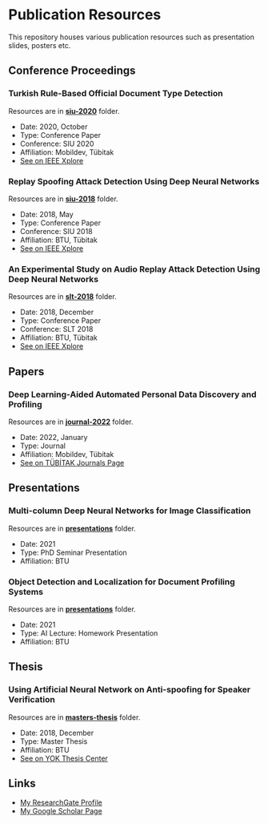 # Publication Resources

This repository houses various publication resources such as presentation slides, posters etc.

## Conference Proceedings

### Turkish Rule-Based Official Document Type Detection

Resources are in [**siu-2020**](siu-2020/) folder.

- Date: 2020, October
- Type: Conference Paper
- Conference: SIU 2020
- Affiliation: Mobildev, Tübitak
- [See on IEEE Xplore](https://ieeexplore.ieee.org/document/9302159)

### Replay Spoofing Attack Detection Using Deep Neural Networks

Resources are in [**siu-2018**](siu-2018/) folder.

- Date: 2018, May
- Type: Conference Paper
- Conference: SIU 2018
- Affiliation: BTU, Tübitak
- [See on IEEE Xplore](https://ieeexplore.ieee.org/abstract/document/8404584)

### An Experimental Study on Audio Replay Attack Detection Using Deep Neural Networks

Resources are in [**slt-2018**](slt-2018/) folder.

- Date: 2018, December
- Type: Conference Paper
- Conference: SLT 2018
- Affiliation: BTU, Tübitak
- [See on IEEE Xplore](https://ieeexplore.ieee.org/document/8639511)

## Papers

### Deep Learning-Aided Automated Personal Data Discovery and Profiling

Resources are in [**journal-2022**](journal-2022/) folder.

- Date: 2022, January
- Type: Journal
- Affiliation: Mobildev, Tübitak
- [See on TÜBİTAK Journals Page](https://journals.tubitak.gov.tr/elektrik/vol30/iss1/12/)

## Presentations

### Multi-column Deep Neural Networks for Image Classification

Resources are in [**presentations**](presentations/) folder.

- Date: 2021
- Type: PhD Seminar Presentation
- Affiliation: BTU

### Object Detection and Localization for Document Profiling Systems

Resources are in [**presentations**](presentations/) folder.

- Date: 2021
- Type: AI Lecture: Homework Presentation
- Affiliation: BTU

## Thesis

### Using Artificial Neural Network on Anti-spoofing for Speaker Verification

Resources are in [**masters-thesis**](masters-thesis/) folder.

- Date: 2018, December
- Type: Master Thesis
- Affiliation: BTU
- [See on YOK Thesis Center](https://bit.ly/3v94Ota)

## Links

- [My ResearchGate Profile](https://www.researchgate.net/profile/Bekir-Bakar)
- [My Google Scholar Page](https://scholar.google.com/citations?user=5hyZ0wsAAAAJ&hl=en)
